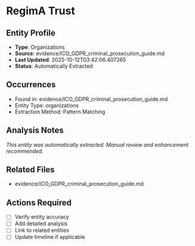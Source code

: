 # RegimA Trust

## Entity Profile
- **Type**: Organizations
- **Source**: evidence/ICO_GDPR_criminal_prosecution_guide.md
- **Last Updated**: 2025-10-12T03:42:06.407265
- **Status**: Automatically Extracted

## Occurrences
- Found in: evidence/ICO_GDPR_criminal_prosecution_guide.md
- Entity Type: organizations
- Extraction Method: Pattern Matching

## Analysis Notes
*This entity was automatically extracted. Manual review and enhancement recommended.*

## Related Files
- evidence/ICO_GDPR_criminal_prosecution_guide.md

## Actions Required
- [ ] Verify entity accuracy
- [ ] Add detailed analysis
- [ ] Link to related entities
- [ ] Update timeline if applicable
